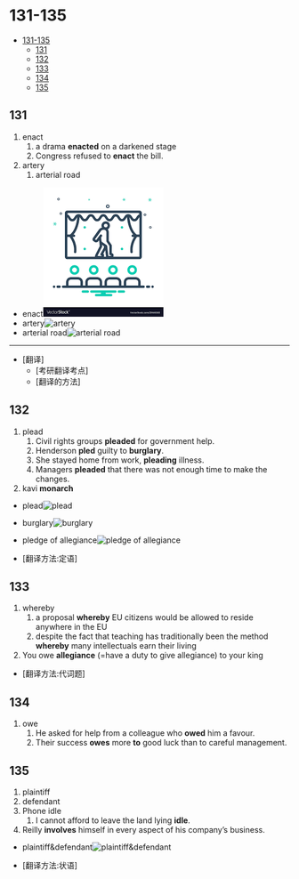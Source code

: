 # 131-135

- [131-135](#131-135)
  - [131](#131)
  - [132](#132)
  - [133](#133)
  - [134](#134)
  - [135](#135)

## 131

1. enact
   1. a drama **enacted** on a darkened stage
   2. Congress refused to **enact** the bill.
2. artery
   1. arterial road

- enact![enact](https://raw.githubusercontent.com/Logible/Image/main/note_image/20221005094901.png)
- artery![artery](https://cdn.mos.cms.futurecdn.net/cntqDrY3tkS4UJw7TotEog-1200-80.jpg)
- arterial road![arterial road](https://upload.wikimedia.org/wikipedia/commons/9/9e/PageMillRoad.png)

---

- [翻译]
  - [考研翻译考点]
  - [翻译的方法]

## 132

1. plead
   1. Civil rights groups **pleaded** for government help.
   2. Henderson **pled** guilty to **burglary**.
   3. She stayed home from work, **pleading** illness.
   4. Managers **pleaded** that there was not enough time to make the changes.
2. kavi **monarch**

- plead![plead](https://miro.medium.com/max/1400/1*LDnqewRkRGWyEOC6Ia5DdQ.jpeg)
- burglary![burglary](https://cdn2.psychologytoday.com/assets/styles/manual_crop_1_91_1_1528x800/public/field_blog_entry_teaser_image/2020-01/shutterstock_burglary1.jpg?itok=P8pWe_qJ)
- pledge of allegiance![pledge of allegiance](https://fee.org/media/29975/pledgeofallegiance.jpg?center=0.28859060402684567,0.6816&mode=crop&height=656&widthratio=2.1341463414634146341463414634&rnd=131810530)

- [翻译方法:定语]

## 133

1. whereby
   1. a proposal **whereby** EU citizens would be allowed to reside anywhere in the EU
   2. despite the fact that teaching has traditionally been the method **whereby** many intellectuals earn their living
2. You owe **allegiance** (=have a duty to give allegiance) to your king

- [翻译方法:代词题]

## 134

1. owe
   1. He asked for help from a colleague who **owed** him a favour.
   2. Their success **owes** more **to** good luck than to careful management.

## 135

1. plaintiff
2. defendant
3. Phone idle
   1. I cannot afford to leave the land lying **idle**.
4. Reilly **involves** himself in every aspect of his company’s business.

- plaintiff&defendant![plaintiff&defendant](https://study.com/cimages/videopreview/defendants-response-and-motions-in-civil-litigation1_111464.jpg)

- [翻译方法:状语]
